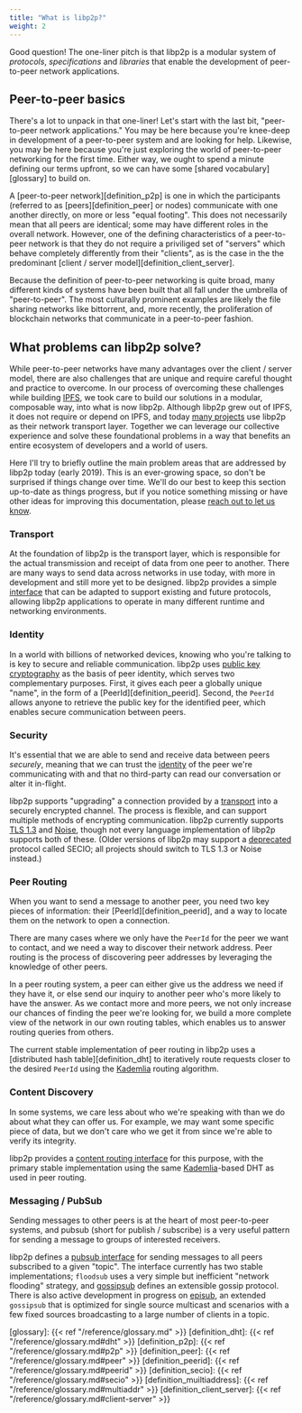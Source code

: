 ```yaml
---
title: "What is libp2p?"
weight: 2
---
```


Good question! The one-liner pitch is that libp2p is a modular system of *protocols*, *specifications* and *libraries* that enable the development of peer-to-peer network applications.

<!--more-->

## Peer-to-peer basics

There's a lot to unpack in that one-liner! Let's start with the last bit, "peer-to-peer network applications." You may be here because you're knee-deep in development of a peer-to-peer system and are looking for help. Likewise, you may be here because you're just exploring the world of peer-to-peer networking for the first time. Either way, we ought to spend a minute defining our terms upfront, so we can have some [shared vocabulary][glossary] to build on.

A [peer-to-peer network][definition_p2p] is one in which the participants (referred to as [peers][definition_peer] or nodes) communicate with one another directly, on more or less "equal footing". This does not necessarily mean that all peers are identical; some may have different roles in the overall network. However, one of the defining characteristics of a peer-to-peer network is that they do not require a priviliged set of "servers" which behave completely differently from their "clients", as is the case in the the predominant [client / server model][definition_client_server].

Because the definition of peer-to-peer networking is quite broad, many different kinds of systems have been built that all fall under the umbrella of "peer-to-peer". The most culturally prominent examples are likely the file sharing networks like bittorrent, and, more recently, the proliferation of blockchain networks that communicate in a peer-to-peer fashion.

## What problems can libp2p solve?

While peer-to-peer networks have many advantages over the client / server model, there are also challenges that are unique and require careful thought and practice to overcome. In our process of overcoming these challenges while building [IPFS](https://ipfs.io), we took care to build our solutions in a modular, composable way, into what is now libp2p. Although libp2p grew out of IPFS, it does not require or depend on IPFS, and today [many projects][built_with_libp2p] use libp2p as their network transport layer. Together we can leverage our collective experience and solve these foundational problems in a way that benefits an entire ecosystem of developers and a world of users.

Here I'll try to briefly outline the main problem areas that are addressed by libp2p today (early 2019). This is an ever-growing space, so don't be surprised if things change over time. We'll do our best to keep this section up-to-date as things progress, but if you notice something missing or have other ideas for improving this documentation, please [reach out to let us know][help_improve_docs].

<!-- TODO: as concept articles are written expanding on the below, add links -->

### Transport

At the foundation of libp2p is the transport layer, which is responsible for the actual transmission and receipt of data from one peer to another. There are many ways to send data across networks in use today, with more in development and still more yet to be designed. libp2p provides a simple [interface](https://github.com/libp2p/js-libp2p-interfaces) that can be adapted to support existing and future protocols, allowing libp2p applications to operate in many different runtime and networking environments.

### Identity

In a world with billions of networked devices, knowing who you're talking to is key to secure and reliable communication. libp2p uses [public key cryptography](https://en.wikipedia.org/wiki/Public-key_cryptography) as the basis of peer identity, which serves two complementary purposes.  First, it gives each peer a globally unique "name", in the form of a [PeerId][definition_peerid]. Second, the `PeerId` allows anyone to retrieve the public key for the identified peer, which enables secure communication between peers.

### Security

It's essential that we are able to send and receive data between peers *securely*, meaning that we can trust the [identity](#identity) of the peer we're communicating with and that no third-party can read our conversation or alter it in-flight.

libp2p supports "upgrading" a connection provided by a [transport](#transport) into a securely encrypted channel. The process is flexible, and can support multiple methods of encrypting communication. libp2p currently supports [TLS 1.3](https://www.ietf.org/blog/tls13/) and [Noise](https://noiseprotocol.org/), though not every language implementation of libp2p supports both of these. (Older versions of libp2p may support a [deprecated](https://blog.ipfs.io/2020-08-07-deprecating-secio/) protocol called SECIO; all projects should switch to TLS 1.3 or Noise instead.)

### Peer Routing

When you want to send a message to another peer, you need two key pieces of information: their [PeerId][definition_peerid], and a way to locate them on the network to open a connection.

There are many cases where we only have the `PeerId` for the peer we want to contact, and we need a way to discover their network address. Peer routing is the process of discovering peer addresses by leveraging the knowledge of other peers.

In a peer routing system, a peer can either give us the address we need if they have it, or else send our inquiry to another peer who's more likely to have the answer. As we contact more and more peers, we not only increase our chances of finding the peer we're looking for, we build a more complete view of the network in our own routing tables, which enables us to answer routing queries from others.

The current stable implementation of peer routing in libp2p uses a [distributed hash table][definition_dht] to iteratively route requests closer to the desired `PeerId` using the [Kademlia][wiki_kademlia] routing algorithm.

### Content Discovery

In some systems, we care less about who we're speaking with than we do about what they can offer us. For example, we may want some specific piece of data, but we don't care who we get it from since we're able to verify its integrity.

libp2p provides a [content routing interface][interface_content_routing] for this purpose, with the primary stable implementation using the same [Kademlia][wiki_kademlia]-based DHT as used in peer routing.

### Messaging / PubSub

Sending messages to other peers is at the heart of most peer-to-peer systems, and pubsub (short for publish / subscribe) is a very useful pattern for sending a message to groups of interested receivers.

libp2p defines a [pubsub interface][interface_pubsub] for sending messages to all peers subscribed to a given "topic". The interface currently has two stable implementations; `floodsub` uses a very simple but inefficient  "network flooding" strategy, and [gossipsub](https://github.com/libp2p/specs/tree/master/pubsub/gossipsub) defines an extensible gossip protocol.  There is also active development in progress on [episub](https://github.com/libp2p/specs/blob/master/pubsub/gossipsub/episub.md), an extended `gossipsub` that is optimized for single source multicast and scenarios with a few fixed sources broadcasting to a large number of clients in a topic.

[glossary]: {{< ref "/reference/glossary.md" >}}
[definition_dht]: {{< ref "/reference/glossary.md#dht" >}}
[definition_p2p]: {{< ref "/reference/glossary.md#p2p" >}}
[definition_peer]: {{< ref "/reference/glossary.md#peer" >}}
[definition_peerid]: {{< ref "/reference/glossary.md#peerid" >}}
[definition_secio]: {{< ref "/reference/glossary.md#secio" >}}
[definition_muiltiaddress]: {{< ref "/reference/glossary.md#multiaddr" >}}
[definition_client_server]: {{< ref "/reference/glossary.md#client-server" >}}

[interface_content_routing]: https://github.com/libp2p/js-libp2p-interfaces/tree/master/src/content-routing
[interface_pubsub]: https://github.com/libp2p/specs/tree/master/pubsub

[built_with_libp2p]: https://discuss.libp2p.io/c/ecosystem-community
[help_improve_docs]: https://github.com/libp2p/docs/issues

[wiki_kademlia]: https://en.wikipedia.org/wiki/Kademlia
